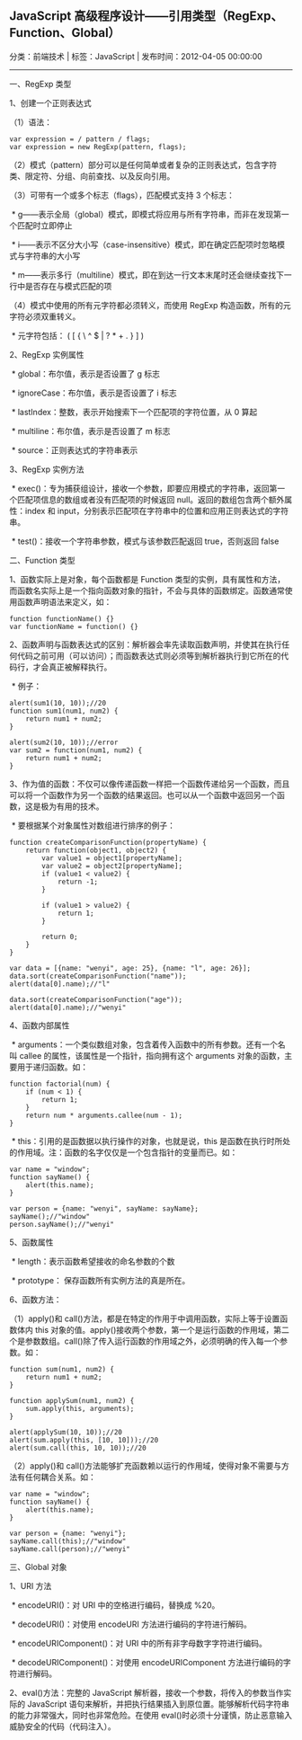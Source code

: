 ## JavaScript 高级程序设计——引用类型（RegExp、Function、Global）

分类：前端技术 | 标签：JavaScript | 发布时间：2012-04-05 00:00:00

___

一、RegExp 类型

1、创建一个正则表达式

（1）语法：
```
var expression = / pattern / flags;
var expression = new RegExp(pattern, flags);
```

（2）模式（pattern）部分可以是任何简单或者复杂的正则表达式，包含字符类、限定符、分组、向前查找、以及反向引用。

（3）可带有一个或多个标志（flags），匹配模式支持 3 个标志：

 \*
g——表示全局（global）模式，即模式将应用与所有字符串，而非在发现第一个匹配时立即停止

 \*
i——表示不区分大小写（case-insensitive）模式，即在确定匹配项时忽略模式与字符串的大小写

 \*
m——表示多行（multiline）模式，即在到达一行文本末尾时还会继续查找下一行中是否存在与模式匹配的项

（4）模式中使用的所有元字符都必须转义，而使用 RegExp
构造函数，所有的元字符必须双重转义。

 \* 元字符包括： ( [ { \\ \^ \$ | ? \* + . } ] ) 


2、RegExp 实例属性

 \* global：布尔值，表示是否设置了 g 标志

 \* ignoreCase：布尔值，表示是否设置了 i 标志

 \* lastIndex：整数，表示开始搜索下一个匹配项的字符位置，从 0 算起

 \* multiline：布尔值，表示是否设置了 m 标志

 \* source：正则表达式的字符串表示


3、RegExp 实例方法

 \*
exec()：专为捕获组设计，接收一个参数，即要应用模式的字符串，返回第一个匹配项信息的数组或者没有匹配项的时候返回
null。返回的数组包含两个额外属性：index 和
input，分别表示匹配项在字符串中的位置和应用正则表达式的字符串。

 \* test()：接收一个字符串参数，模式与该参数匹配返回 true，否则返回 false


二、Function 类型

1、函数实际上是对象，每个函数都是 Function
类型的实例，具有属性和方法，而函数名实际上是一个指向函数对象的指针，不会与具体的函数绑定。函数通常使用函数声明语法来定义，如：
```
function functionName() {}
var functionName = function() {}
```

2、函数声明与函数表达式的区别：解析器会率先读取函数声明，并使其在执行任何代码之前可用（可以访问）；而函数表达式则必须等到解析器执行到它所在的代码行，才会真正被解释执行。

 \* 例子：
```
alert(sum1(10, 10));//20
function sum1(num1, num2) {
	return num1 + num2;
}

alert(sum2(10, 10));//error
var sum2 = function(num1, num2) {
	return num1 + num2;
}
```

3、作为值的函数：不仅可以像传递函数一样把一个函数传递给另一个函数，而且可以将一个函数作为另一个函数的结果返回。也可以从一个函数中返回另一个函数，这是极为有用的技术。

 \* 要根据某个对象属性对数组进行排序的例子：
```
function createComparisonFunction(propertyName) {
	return function(object1, object2) {
		var value1 = object1[propertyName];
		var value2 = object2[propertyName];
		if (value1 < value2) {
			return -1;
		}

		if (value1 > value2) {
			return 1;
		}

		return 0;
	}
}

var data = [{name: "wenyi", age: 25}, {name: "l", age: 26}];
data.sort(createComparisonFunction("name"));
alert(data[0].name);//"l"

data.sort(createComparisonFunction("age"));
alert(data[0].name);//"wenyi"
```

4、函数内部属性

 \* arguments：一个类似数组对象，包含着传入函数中的所有参数。还有一个名叫
callee 的属性，该属性是一个指针，指向拥有这个 arguments
对象的函数，主要用于递归函数。如：
```
function factorial(num) {
	if (num < 1) {
		return 1;
	}
	return num * arguments.callee(num - 1);
}
```

 \* this：引用的是函数据以执行操作的对象，也就是说，this
是函数在执行时所处的作用域。注：函数的名字仅仅是一个包含指针的变量而已。如：
```
var name = "window";
function sayName() {
	alert(this.name);
}

var person = {name: "wenyi", sayName: sayName};
sayName();//"window"
person.sayName();//"wenyi"
```

5、函数属性

 \* length：表示函数希望接收的命名参数的个数

 \* prototype： 保存函数所有实例方法的真是所在。


6、函数方法：

（1）apply()和
call()方法，都是在特定的作用于中调用函数，实际上等于设置函数体内 this
对象的值。apply()接收两个参数，第一个是运行函数的作用域，第二个是参数数组。call()除了传入运行函数的作用域之外，必须明确的传入每一个参数。如：
```
function sum(num1, num2) {
	return num1 + num2;
}

function applySum(num1, num2) {
	sum.apply(this, arguments);
}

alert(applySum(10, 10));//20
alert(sum.apply(this, [10, 10]));//20
alert(sum.call(this, 10, 10));//20
```

（2）apply()和
call()方法能够扩充函数赖以运行的作用域，使得对象不需要与方法有任何耦合关系。如：
```
var name = "window";
function sayName() {
	alert(this.name);
}

var person = {name: "wenyi"};
sayName.call(this);//"window"
sayName.call(person);//"wenyi"
```

三、Global 对象

1、URI 方法

 \* encodeURI()：对 URI 中的空格进行编码，替换成 %20。

 \* decodeURI()：对使用 encodeURI 方法进行编码的字符进行解码。

 \* encodeURIComponent()：对 URI 中的所有非字母数字字符进行编码。

 \* decodeURIComponent()：对使用 encodeURIComponent
方法进行编码的字符进行解码。


2、eval()方法：完整的 JavaScript
解析器，接收一个参数，将传入的参数当作实际的 JavaScript
语句来解析，并把执行结果插入到原位置。能够解析代码字符串的能力非常强大，同时也非常危险。在使用
eval()时必须十分谨慎，防止恶意输入威胁安全的代码（代码注入）。

